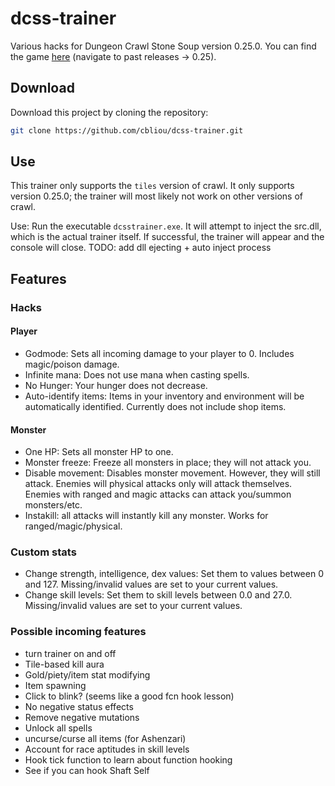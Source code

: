 # dcss-trainer

Various hacks for Dungeon Crawl Stone Soup version 0.25.0. You can find the game [here](https://crawl.develz.org/download.htm) (navigate to past releases -> 0.25).

## Download
Download this project by cloning the repository:

```bash
git clone https://github.com/cbliou/dcss-trainer.git
```

## Use
This trainer only supports the `tiles` version of crawl. It only supports version 0.25.0; the trainer will most likely not work on other versions of crawl.

Use: Run the executable `dcsstrainer.exe`. It will attempt to inject the src.dll, which is the actual trainer itself. If successful, the trainer will appear and the console will close.
TODO: add dll ejecting + auto inject process

## Features

### Hacks

#### Player
+ Godmode: Sets all incoming damage to your player to 0. Includes magic/poison damage. 
+ Infinite mana: Does not use mana when casting spells.
+ No Hunger: Your hunger does not decrease.
+ Auto-identify items: Items in your inventory and environment will be automatically identified. Currently does not include shop items.

#### Monster
+ One HP: Sets all monster HP to one.
+ Monster freeze: Freeze all monsters in place; they will not attack you.
+ Disable movement: Disables monster movement. However, they will still attack. Enemies will physical attacks only will attack themselves. Enemies with ranged and magic attacks can attack you/summon monsters/etc.
+ Instakill: all attacks will instantly kill any monster. Works for ranged/magic/physical.

### Custom stats
+ Change strength, intelligence, dex values: Set them to values between 0 and 127. Missing/invalid values are set to your current values.
+ Change skill levels: Set them to skill levels between 0.0 and 27.0. Missing/invalid values are set to your current values.

### Possible incoming features
+ turn trainer on and off
+ Tile-based kill aura
+ Gold/piety/item stat modifying
+ Item spawning
+ Click to blink? (seems like a good fcn hook lesson)
+ No negative status effects
+ Remove negative mutations
+ Unlock all spells
+ uncurse/curse all items (for Ashenzari)
+ Account for race aptitudes in skill levels
+ Hook tick function to learn about function hooking
+ See if you can hook Shaft Self